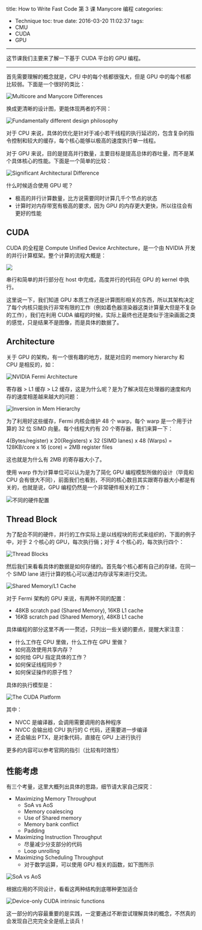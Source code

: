 title: How to Write Fast Code 第 3 课 Manycore 编程
categories:
- Technique
toc: true
date: 2016-03-20 11:02:37
tags:
- CMU
- CUDA
- GPU
---

这节课我们主要来了解一下基于 CUDA 平台的 GPU 编程。

<!-- more -->

---

首先需要理解的概念就是，CPU 中的每个核都很强大，但是 GPU 中的每个核都比较弱。下面是一个很好的类比：

![Multicore and Manycore Differences](/images/14584867243585.jpg)

换成更清晰的设计图，更能体现两者的不同：

![Fundamentally different design philosophy](/images/14584867762217.jpg)

对于 CPU 来说，具体的优化是针对于减小若干线程的执行延迟的，包含复杂的指令控制和较大的缓存，每个核心能够以极高的速度执行单一线程。

对于 GPU 来说，目的是提高并行数量，主要目标是提高总体的吞吐量，而不是某个具体核心的性能。下面是一个简单的比较：

![Significant Architectural Difference](/images/14584869755317.jpg)

什么时候适合使用 GPU 呢？

+ 极高的并行计算数量，比方说需要同时计算几千个节点的状态
+ 计算时对内存带宽有极高的要求，因为 GPU 的内存更大更快，所以往往会有更好的性能

## CUDA

CUDA 的全程是 Compute Unified Device Architecture，是一个由 NVIDIA 开发的并行计算框架。整个计算的流程大概是：

![](/images/14584873704074.jpg)

串行和简单的并行部分在 host 中完成，高度并行的代码在 GPU 的 kernel 中执行。

这里说一下，我们知道 GPU 本质工作还是计算图形相关的东西，所以其架构决定了每个内核只能执行非常有限的工作（例如着色器渲染器这类计算量大但是不复杂的工作），我们在利用 CUDA 编程的时候，实际上最终也还是类似于渲染画面之类的感觉，只是结果不是图像，而是具体的数据了。

## Architecture

关于 GPU 的架构，有一个很有趣的地方，就是对应的 memory hierarchy 和 CPU 是相反的，如：

![NVIDIA Fermi Architecture](/images/14584875853095.jpg)

寄存器 > L1 缓存 > L2 缓存，这是为什么呢？是为了解决现在处理器的速度和内存的速度相差越来越大的问题：

![Inversion in Mem Hierarchy](/images/14584876919855.jpg)

为了利用好这些缓存，Fermi 内核会维护 48 个 warp，每个 warp 是一个用于计算的 32 位 SIMD 向量。每个线程大约有 20 个寄存器，我们来算一下：

4(Bytes/register) x 20(Registers) x 32 (SIMD lanes) x 48 (Warps) = 128KB/core x 16 (core) = 2MB register files

这也就是为什么有 2MB 的寄存器大小了。

使用 warp 作为计算单位可以认为是为了简化 GPU 编程模型所做的设计（毕竟和 CPU 会有很大不同），前面我们也看到，不同的核心数目其实跟寄存器大小都是有关的，也就是说，GPU 编程仍然是一个非常硬件相关的工作：

![不同的硬件配置](/images/14584880244271.jpg)

## Thread Block

为了配合不同的硬件，并行的工作实际上是以线程块的形式来组织的，下面的例子中，对于 2 个核心的 GPU，每次执行倆；对于 4 个核心的，每次执行四个：

![Thread Blocks](/images/14584881432861.jpg)

然后我们来看看具体的数据是如何存储的。首先每个核心都有自己的存储，在同一个 SIMD lane 进行计算的核心可以通过内存读写来进行交流。

![Shared Memory/L1 Cache](/images/14584882728749.jpg)

 对于 Fermi 架构的 GPU 来说，有两种不同的配置：
 
 + 48KB scratch pad (Shared Memory), 16KB L1 cache
 + 16KB scratch pad (Shared Memory), 48KB L1 cache

具体编程的部分这里不再一一赘述，只列出一些关键的要点，提醒大家注意：

+ 什么工作在 CPU 里做，什么工作在 GPU 里做？
+ 如何高效使用共享内存？
+ 如何给 GPU 指定具体的工作？
+ 如何保证线程同步？
+ 如何保证操作的原子性？

具体的执行模型是：

![The CUDA Platform](/images/14584884803363.jpg)

其中：

+ NVCC 是编译器，会调用需要调用的各种程序
+ NVCC 会输出给 CPU 执行的 C 代码，还需要进一步编译
+ 还会输出 PTX，是对象代码，直接在 GPU 上进行执行

更多的内容可以参考官网的指引（比较有时效性）

## 性能考虑

有三个考量，这里大概列出具体的思路，细节请大家自己探究：

+ Maximizing Memory Throughput
    + SoA vs AoS
    + Memory coalescing
    + Use of Shared memory
    + Memory bank conflict
    + Padding
+ Maximizing Instruction Throughput
    + 尽量减少分支部分的代码
    + Loop unrolling 
+ Maximizing Scheduling Throughput
    + 对于数学运算，可以使用 GPU 相关的函数，如下图所示

![SoA vs AoS](/images/14584888892692.jpg)

根据应用的不同设计，看看这两种结构到底哪种更加适合

![Device-only CUDA intrinsic functions](/images/14584890246660.jpg)

这一部分的内容最重要的是实践，一定要通过不断尝试理解具体的概念，不然真的会发现自己完完全全是纸上谈兵！

